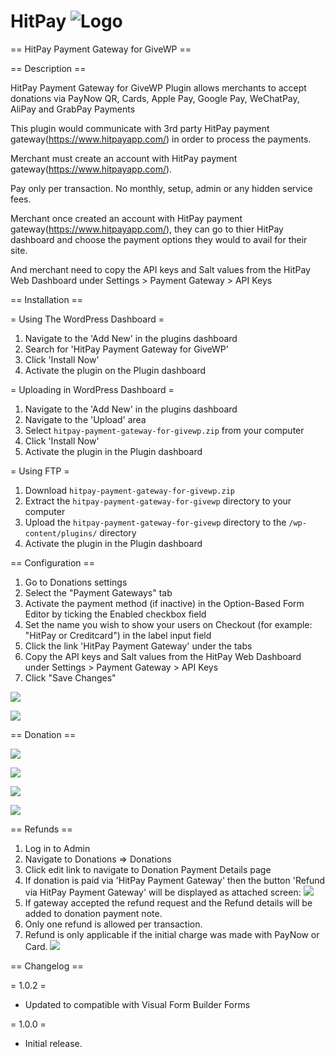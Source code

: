 # HitPay ![Logo](hitpay-payment-gateway-for-givewp/assets/images/logo.png)

== HitPay Payment Gateway for GiveWP ==

== Description ==

HitPay Payment Gateway for GiveWP Plugin allows merchants to accept donations via PayNow QR, Cards, Apple Pay, Google Pay, WeChatPay, AliPay and GrabPay Payments

This plugin would communicate with 3rd party HitPay payment gateway(https://www.hitpayapp.com/) in order to process the payments.

Merchant must create an account with HitPay payment gateway(https://www.hitpayapp.com/).

Pay only per transaction. No monthly, setup, admin or any hidden service fees.

Merchant once created an account with HitPay payment gateway(https://www.hitpayapp.com/), they can go to thier HitPay dashboard and choose the payment options they would to avail for their site.

And merchant need to copy the API keys and Salt values from the HitPay Web Dashboard under Settings > Payment Gateway > API Keys

== Installation ==

= Using The WordPress Dashboard =

1. Navigate to the 'Add New' in the plugins dashboard
2. Search for 'HitPay Payment Gateway for GiveWP'
3. Click 'Install Now'
4. Activate the plugin on the Plugin dashboard

= Uploading in WordPress Dashboard =

1. Navigate to the 'Add New' in the plugins dashboard
2. Navigate to the 'Upload' area
3. Select `hitpay-payment-gateway-for-givewp.zip` from your computer
4. Click 'Install Now'
5. Activate the plugin in the Plugin dashboard

= Using FTP =

1. Download `hitpay-payment-gateway-for-givewp.zip`
2. Extract the `hitpay-payment-gateway-for-givewp` directory to your computer
3. Upload the `hitpay-payment-gateway-for-givewp` directory to the `/wp-content/plugins/` directory
4. Activate the plugin in the Plugin dashboard

== Configuration ==

1. Go to Donations settings
2. Select the "Payment Gateways" tab
3. Activate the payment method (if inactive) in the Option-Based Form Editor by ticking the Enabled checkbox field
4. Set the name you wish to show your users on Checkout (for example: "HitPay or Creditcard") in the label input field
5. Click the link 'HitPay Payment Gateway' under the tabs
6. Copy the API keys and Salt values from the HitPay Web Dashboard under Settings > Payment Gateway > API Keys
7. Click "Save Changes"


![](hitpay-payment-gateway-for-givewp/assets/screenshots/1-plugin-settings-1.png)

![](hitpay-payment-gateway-for-givewp/assets/screenshots/1-plugin-settings-2.png)

== Donation ==

![](hitpay-payment-gateway-for-givewp/assets/screenshots/2-checkout-page-1.png)

![](hitpay-payment-gateway-for-givewp/assets/screenshots/2-checkout-page-2.png)

![](hitpay-payment-gateway-for-givewp/assets/screenshots/2-checkout-page-3.png)

![](hitpay-payment-gateway-for-givewp/assets/screenshots/2-checkout-page-4.png)

== Refunds ==

1. Log in to Admin
2. Navigate to Donations ⇒ Donations
3. Click edit link to navigate to Donation Payment Details page
4. If donation is paid via 'HitPay Payment Gateway' then the button 'Refund via HitPay Payment Gateway' will be displayed as attached screen:
![](hitpay-payment-gateway-for-givewp/assets/screenshots/3-Refund-1.png)
5. If gateway accepted the refund request and the Refund details will be added to donation payment note.
6. Only one refund is allowed per transaction.
7. Refund is only applicable if the initial charge was made with PayNow or Card.
![](hitpay-payment-gateway-for-givewp/assets/screenshots/3-Refund-2.png)


== Changelog ==

= 1.0.2 =
* Updated to compatible with Visual Form Builder Forms

= 1.0.0 =
* Initial release.
